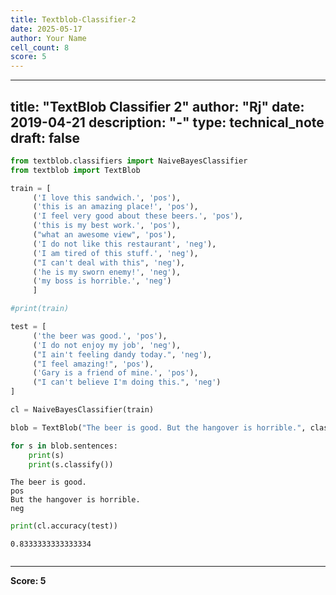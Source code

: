 ```yaml
---
title: Textblob-Classifier-2
date: 2025-05-17
author: Your Name
cell_count: 8
score: 5
---
```


---
title: "TextBlob Classifier 2"
author: "Rj"
date: 2019-04-21
description: "-"
type: technical_note
draft: false
---

```python
from textblob.classifiers import NaiveBayesClassifier
from textblob import TextBlob
```


```python
train = [
     ('I love this sandwich.', 'pos'),
     ('this is an amazing place!', 'pos'),
     ('I feel very good about these beers.', 'pos'),
     ('this is my best work.', 'pos'),
     ("what an awesome view", 'pos'),
     ('I do not like this restaurant', 'neg'),
     ('I am tired of this stuff.', 'neg'),
     ("I can't deal with this", 'neg'),
     ('he is my sworn enemy!', 'neg'),
     ('my boss is horrible.', 'neg')
     ]

#print(train)

test = [
     ('the beer was good.', 'pos'),
     ('I do not enjoy my job', 'neg'),
     ("I ain't feeling dandy today.", 'neg'),
     ("I feel amazing!", 'pos'),
     ('Gary is a friend of mine.', 'pos'),
     ("I can't believe I'm doing this.", 'neg')
]
```


```python
cl = NaiveBayesClassifier(train)
```


```python
blob = TextBlob("The beer is good. But the hangover is horrible.", classifier=cl)
```


```python
for s in blob.sentences:
    print(s)
    print(s.classify())
```

    The beer is good.
    pos
    But the hangover is horrible.
    neg



```python
print(cl.accuracy(test))
```

    0.8333333333333334



```python

```


---
**Score: 5**